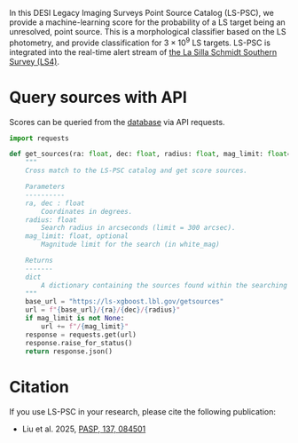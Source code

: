 In this DESI Legacy Imaging Surveys Point Source Catalog (LS-PSC), we provide a machine-learning score for the probability of a LS target being an unresolved, point source. This is a morphological classifier based on the LS photometry, and provide classification for $3\times10^9$ LS targets. LS-PSC is integrated into the real-time alert stream of [the La Silla Schmidt Southern Survey (LS4)](https://sites.northwestern.edu/ls4/).

# Query sources with API
Scores can be queried from the [database](https://ls-xgboost.lbl.gov) via API requests.

```python
import requests

def get_sources(ra: float, dec: float, radius: float, mag_limit: float=None) -> dict:
    """
    Cross match to the LS-PSC catalog and get score sources.

    Parameters
    ----------
    ra, dec : float
        Coordinates in degrees.
    radius: float
        Search radius in arcseconds (limit = 300 arcsec).
    mag_limit: float, optional
        Magnitude limit for the search (in white_mag)

    Returns
    -------
    dict
        A dictionary containing the sources found within the searching radius.
    """
    base_url = "https://ls-xgboost.lbl.gov/getsources"
    url = f"{base_url}/{ra}/{dec}/{radius}"
    if mag_limit is not None:
        url += f"/{mag_limit}"
    response = requests.get(url)
    response.raise_for_status()
    return response.json()

```

# Citation
If you use LS-PSC in your research, please cite the following publication:
- Liu et al. 2025, [PASP, 137, 084501](https://iopscience.iop.org/article/10.1088/1538-3873/adf7db)
